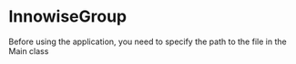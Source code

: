 # InnowiseGroup
Before using the application, you need to specify the path to the file in the Main class
